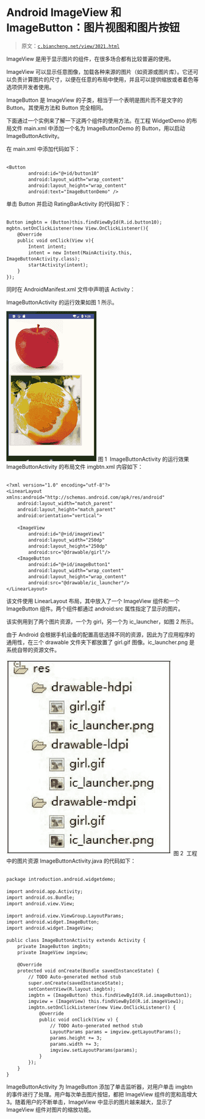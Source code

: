 # Android ImageView 和 ImageButton：图片视图和图片按钮

> 原文：[`c.biancheng.net/view/3021.html`](http://c.biancheng.net/view/3021.html)

ImageView 是用于显示图片的组件，在很多场合都有比较普遍的使用。

ImageView 可以显示任意图像，加载各种来源的图片（如资源或图片库）。它还可以负责计算图片的尺寸，以便在任意的布局中使用，并且可以提供缩放或者着色等选项供开发者使用。

ImageButton 是 ImageView 的子类，相当于一个表明是图片而不是文字的 Button。其使用方法和 Button 完全相同。

下面通过一个实例来了解一下这两个组件的使用方法。在工程 WidgetDemo 的布局文件 main.xml 中添加一个名为 ImageButtonDemo 的 Button，用以启动 ImageButtonActivity。

在 main.xml 中添加代码如下：

```

<Button
        android:id="@+id/button10"
        android:layout_width="wrap_content"
        android:layout_height="wrap_content"
        android:text="ImageButtonDemo" />
```

单击 Button 并启动 RatingBarActivity 的代码如下：

```

Button imgbtn = (Button)this.findViewById(R.id.button10);
mgbtn.setOnClickListener(new View.OnClickListener(){
    @Override
    public void onClick(View v){
        Intent intent;
        intent = new Intent(MainActivity.this, ImageButtonActivity.class);
        startActivity(intent);
    }
});
```

同时在 AndroidManifest.xml 文件中声明该 Activity：

<activity android:name=".ImageButtonActivity"></activity>

ImageButtonActivity 的运行效果如图 1 所示。

![ImageButtonActivity 的运行效果](img/d3f02dfa688c7303f0998bb0dff1077a.png)
图 1  ImageButtonActivity 的运行效果
ImageButtonActivity 的布局文件 imgbtn.xml 内容如下：

```

<?xml version="1.0" encoding="utf-8"?>
<LinearLayout xmlns:android="http://schemas.android.com/apk/res/android"
    android:layout_width="match_parent"
    android:layout_height="match_parent"
    android:orientation="vertical">

    <ImageView
        android:id="@+id/imageView1"
        android:layout_width="250dp"
        android:layout_height="250dp"
        android:src="@drawable/girl"/>
    <ImageButton
        android:id="@+id/imageButton1"
        android:layout_width="wrap_content"
        android:layout_height="wrap_content"
        android:src="@drawable/ic_launcher"/>
</LinearLayout>
```

该文件使用 LinearLayout 布局，其中放入了一个 ImageView 组件和一个 ImageButton 组件。两个组件都通过 android:src 属性指定了显示的图片。

该实例用到了两个图片资源，一个为 girl，另一个为 ic_launcher，如图 2 所示。

由于 Android 会根据手机设备的配置高低选择不同的资源，因此为了应用程序的通用性，在三个 drawable 文件夹下都放置了 girl.gif 图像。ic_launcher.png 是系统自带的资源文件。

![工程中的图片资源](img/ab02e016008f0fa5538c20a73f48bde6.png)
图 2  工程中的图片资源
ImageButtonActivity.java 的代码如下：

```

package introduction.android.widgetdemo;

import android.app.Activity;
import android.os.Bundle;
import android.view.View;

import android.view.ViewGroup.LayoutParams;
import android.widget.ImageButton;
import android.widget.ImageView;

public class ImageButtonActivity extends Activity {
    private ImageButton imgbtn;
    private ImageView imgview;

    @Override
    protected void onCreate(Bundle savedInstanceState) {
        // TODO Auto-generated method stub
        super.onCreate(savedInstanceState);
        setContentView(R.layout.imgbtn);
        imgbtn = (ImageButton) this.findViewById(R.id.imageButton1);
        imgview = (ImageView) this.findViewById(R.id.imageView1);
        imgbtn.setOnClickListener(new View.OnClickListener() {
            @Override
            public void onClick(View v) {
                // TODO Auto-generated method stub
                LayoutParams params = imgview.getLayoutParams();
                params.height += 3;
                params.width += 3;
                imgview.setLayoutParams(params);
            }
        });
    }
}
```

ImageButtonActivity 为 ImageButton 添加了单击监听器，对用户单击 imgbtn 的事件进行了处理。用户每次单击图片按钮，都把 ImageView 组件的宽和高增大 3。随着用户的不断单击，ImageView 中显示的图片越来越大，显示了 ImageView 组件对图片的缩放功能。